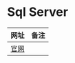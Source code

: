 # Sql Server

| 网址                                                         | 备注 |
| ------------------------------------------------------------ | ---- |
| [官网](https://learn.microsoft.com/en-us/sql/sql-server/what-is-sql-server?view=sql-server-ver16) |      |

